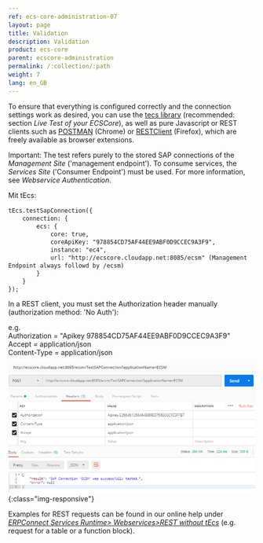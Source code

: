 ```yaml
---
ref: ecs-core-administration-07
layout: page
title: Validation
description: Validation
product: ecs-core
parent: ecscore-administration
permalink: /:collection/:path
weight: 7
lang: en_GB
---
```


To ensure that everything is configured correctly and the connection settings work as desired, you can use the [tecs library](http://static.theobald-software.com/theobald.ecs.micro/) (recommended: section *Live Test of your ECSCore*), as well as pure Javascript or REST clients such as [POSTMAN](https://chrome.google.com/webstore/detail/postman/fhbjgbiflinjbdggehcddcbncdddomop) (Chrome) or [RESTClient](https://addons.mozilla.org/de/firefox/addon/restclient/) (Firefox), which are freely available as browser extensions. <br>

Important: The test refers purely to the stored SAP connections of the *Management Site* ('management endpoint'). To consume services, the *Services Site* ('Consumer Endpoint') must be used. For more information, see *Webservice Authentication*.  

Mit tEcs:
```
tEcs.testSapConnection({
    connection: {
        ecs: {
            core: true,
            coreApiKey: "978854CD75AF44EE9ABF0D9CCEC9A3F9", 
            instance: "ec4",
            url: "http://ecscore.cloudapp.net:8085/ecsm" (Management Endpoint always followd by /ecsm)
        }
    }
});
```

In a REST client, you must set the Authorization header manually (authorization method: 'No Auth'):

e.g. <br>
Authorization = "Apikey 978854CD75AF44EE9ABF0D9CCEC9A3F9" <br>
Accept = application/json <br>
Content-Type = application/json <br>

![ecscore-restclienttest](/img/content/ecscore_restclienttest.png){:class="img-responsive"}

Examples for REST requests can be found in our online help under *[ERPConnect Services Runtime> Webservices>REST without tEcs](../../erpconnect-services/ecs/erpconnect-services-runtime/web-services/rest-without-tecs)* (e.g. request for a table or a function block).
